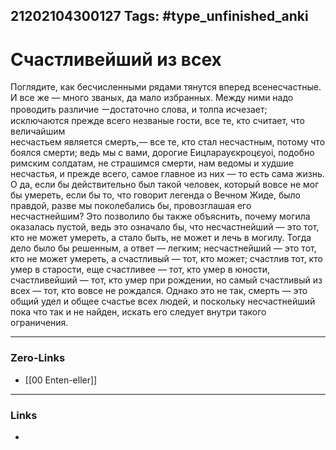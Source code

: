 21202104300127
Tags: #type_unfinished_anki
---
# Счастливейший из всех

Поглядите, как бесчисленными рядами тянутся вперед всенесчастные. И все же — много званых, да мало избранных. Между ними надо проводить различие  ーдостаточно слова, и толпа исчезает; исключаются прежде всего незваные гости, все те, кто считает, что величайшим <br>несчастьем является смерть,— все те, кто стал несчастным, потому что боялся смерти; ведь мы с вами, дорогие Еицларауєкроцєуоі, подобно римским солдатам, не страшимся смерти, нам ведомы и худшие несчастья, и прежде всего, самое главное из них — то есть сама жизнь. О да, если бы действительно был такой человек, который вовсе не мог бы умереть, если бы то, что говорит легенда о Вечном Жиде, было правдой, разве мы поколебались бы, провозглашая его несчастнейшим? Это позволило бы также объяснить, почему могила оказалась пустой, ведь это означало бы, что несчастнейший — это тот, кто не может умереть, а стало быть, не может и лечь в могилу. Тогда дело было бы решенным, а ответ — легким; несчастнейший — это тот, кто не может умереть, а счастливый — тот, кто может; счастлив тот, кто умер в старости, еще счастливее — тот, кто умер в юности, счастливейший — тот, кто умер при рождении, но самый счастливый из всех — тот, кто вовсе не рождался. Однако это не так, смерть — это общий удел и общее счастье всех людей, и поскольку несчастнейший пока что так и не найден, искать его следует внутри такого ограничения. 

---
### Zero-Links
- [[00 Enten-eller]]
---
### Links
-